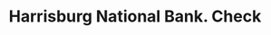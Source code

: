---
doi: 10.7916/D86Q38B2
date_other: '1870'
date_other_textual: 1870-1879
form: printed ephemera
genre:
- Checks (bank checks)
name:
- Harrisburg National Bank
object_in_context_url: https://biggert.cul.columbia.edu/items/view/ave_biggert_01371
subject_hierarchical_geographic:
- Harrisburg, Pennsylvania, United States
subject_name:
- Harrisburg National Bank
title: Harrisburg National Bank. Check
sort_title: Harrisburg National Bank. Check
call_number: ave_biggert_01371
coordinates:
- 40.26972222222222,-76.87555555555555
pid: ave_biggert_01371
identifiers: ave_biggert_01371
canvas_id: ldpd:396632
permalink: "/items/ave_biggert_01371/"
layout: iiif-image-page
---